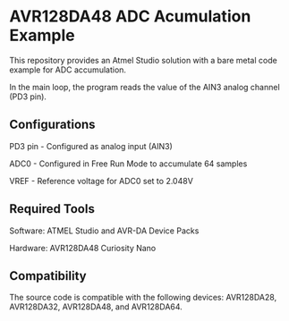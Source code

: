 # AVR128DA48 ADC Acumulation Example

This repository provides an Atmel Studio solution with a bare metal code example for ADC accumulation. 

In the main loop, the program reads the value of the AIN3 analog channel (PD3 pin).

## Configurations

PD3 pin - Configured as analog input (AIN3)

ADC0 - Configured in Free Run Mode to accumulate 64 samples

VREF - Reference voltage for ADC0 set to 2.048V

## Required Tools 

Software: ATMEL Studio and AVR-DA Device Packs

Hardware: AVR128DA48 Curiosity Nano

## Compatibility
The source code is compatible with the following devices: AVR128DA28, AVR128DA32, AVR128DA48, and AVR128DA64.
